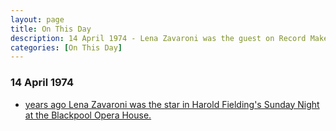 ```yaml
---
layout: page
title: On This Day
description: 14 April 1974 - Lena Zavaroni was the guest on Record Makers.
categories: [On This Day]
---
```


### 14 April 1974
* [<span id="age"></span> years ago Lena Zavaroni was the star in Harold Fielding's Sunday Night at the Blackpool Opera House.]()

<!-- Script for calculating number of years ago -->
<script>
var dob = '19740414';
var year = Number(dob.substr(0, 4));
var month = Number(dob.substr(4, 2)) - 1;
var day = Number(dob.substr(6, 2));
var today = new Date();
var age = today.getFullYear() - year;
if (today.getMonth() < month || (today.getMonth() == month && today.getDate() < day)) {
  age--;
}
document.getElementById("age").innerHTML=age;
</script>

